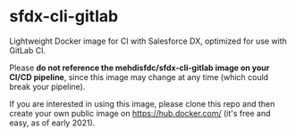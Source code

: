 # sfdx-cli-gitlab
Lightweight Docker image for CI with Salesforce DX, optimized for use with GitLab CI.

Please **do not reference the mehdisfdc/sfdx-cli-gitlab image on your CI/CD pipeline**, since this image may change at any time (which could break your pipeline).

If you are interested in using this image, please clone this repo and then create your own public image on https://hub.docker.com/ (it's free and easy, as of early 2021).
